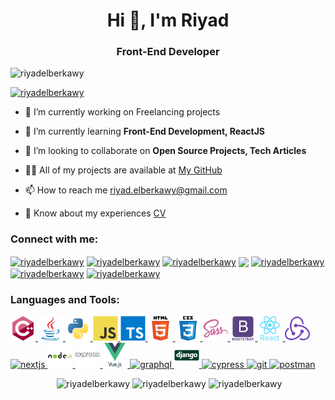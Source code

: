
<h1 align="center">Hi 👋, I'm Riyad</h1>
<h3 align="center">Front-End Developer</h3>

<p align="left"> <img src="https://komarev.com/ghpvc/?username=riyadelberkawy&label=Profile%20views&color=0e75b6&style=flat-square" alt="riyadelberkawy" /> </p>


<p align="left"> <a href="https://twitter.com/riyadelberkawy" target="blank"><img src="https://img.shields.io/twitter/follow/riyadelberkawy?logo=twitter&style=for-the-badge" alt="riyadelberkawy" /></a> </p>

- 🔭 I’m currently working on Freelancing projects

- 🌱 I’m currently learning **Front-End Development, ReactJS**

- 👯 I’m looking to collaborate on **Open Source Projects, Tech Articles**

- 👨‍💻 All of my projects are available at [My GitHub](https://github.com/riyadelberkawy?tab=repositories)

- 📫 How to reach me [riyad.elberkawy@gmail.com](riyad.elberkawy@gmail.com)

- 📄 Know about my experiences [CV](https://drive.google.com/file/u/1/d/1GSDw416epeFmypa8WHAlb0QfbGhKy9a3/view)


<h3 align="left">Connect with me:</h3>
<p align="left">

<a href="https://twitter.com/riyadelberkawy" target="blank"><img align="center" src="https://raw.githubusercontent.com/rahuldkjain/github-profile-readme-generator/master/src/images/icons/Social/twitter.svg" alt="riyadelberkawy" height="30" width="40" /></a>
<a href="https://linkedin.com/in/riyadelberkawy" target="blank"><img align="center" src="https://raw.githubusercontent.com/rahuldkjain/github-profile-readme-generator/master/src/images/icons/Social/linked-in-alt.svg" alt="riyadelberkawy" height="30" width="40" /></a>
<a href="https://fb.com/riyadelberkawy" target="blank"><img align="center" src="https://raw.githubusercontent.com/rahuldkjain/github-profile-readme-generator/master/src/images/icons/Social/facebook.svg" alt="riyadelberkawy" height="30" width="40" /></a>
<a href = 'rhttps://riyad-elberkawy.tk/'> <img width = '32px' align= 'center' src="https://raw.githubusercontent.com/rahulbanerjee26/githubAboutMeGenerator/main/icons/portfolio.png"/></a> 
<a href="https://instagram.com/riyadelberkawy" target="blank"><img align="center" src="https://raw.githubusercontent.com/rahuldkjain/github-profile-readme-generator/master/src/images/icons/Social/instagram.svg" alt="riyadelberkawy" height="30" width="40" /></a>
<a href="https://www.hackerrank.com/riyad_elberkawy" target="blank"><img align="center" src="https://raw.githubusercontent.com/rahuldkjain/github-profile-readme-generator/master/src/images/icons/Social/hackerrank.svg" alt="riyadelberkawy" height="30" width="40" /></a>
<a href="https://dev.to/riyadelberkawy" target="blank"><img align="center" src="https://cdn.jsdelivr.net/npm/simple-icons@3.0.1/icons/dev-dot-to.svg" alt="riyadelberkawy" height="30" width="40" /></a>
</p>

<h3 align="left">Languages and Tools:</h3>
<p align="left">
<a href="https://www.w3schools.com/cpp/" target="_blank"> <img src="https://raw.githubusercontent.com/devicons/devicon/master/icons/cplusplus/cplusplus-original.svg" alt="cplusplus" width="40" height="40"/> </a>
<a href="https://www.java.com" target="_blank"> <img src="https://raw.githubusercontent.com/devicons/devicon/master/icons/java/java-original.svg" alt="java" width="40" height="40"/> </a>
<a href="https://www.python.org" target="_blank"> <img src="https://raw.githubusercontent.com/devicons/devicon/master/icons/python/python-original.svg" alt="python" width="40" height="40"/> </a>
<a href="https://developer.mozilla.org/en-US/docs/Web/JavaScript" target="_blank"> <img src="https://raw.githubusercontent.com/devicons/devicon/master/icons/javascript/javascript-original.svg" alt="javascript" width="40" height="40"/> </a>
<a href="https://www.typescriptlang.org/" target="_blank"> <img src="https://raw.githubusercontent.com/devicons/devicon/master/icons/typescript/typescript-original.svg" alt="typescript" width="40" height="40"/> </a>
<a href="https://www.w3.org/html/" target="_blank"> <img src="https://raw.githubusercontent.com/devicons/devicon/master/icons/html5/html5-original-wordmark.svg" alt="html5" width="40" height="40"/> </a>
<a href="https://www.w3schools.com/css/" target="_blank"> <img src="https://raw.githubusercontent.com/devicons/devicon/master/icons/css3/css3-original-wordmark.svg" alt="css3" width="40" height="40"/> </a> 
<a href="https://sass-lang.com" target="_blank"> <img src="https://raw.githubusercontent.com/devicons/devicon/master/icons/sass/sass-original.svg" alt="sass" width="40" height="40"/> </a> 
<a href="https://getbootstrap.com" target="_blank"> <img src="https://raw.githubusercontent.com/devicons/devicon/master/icons/bootstrap/bootstrap-plain-wordmark.svg" alt="bootstrap" width="40" height="40"/> </a>
<a href="https://reactjs.org/" target="_blank"> <img src="https://raw.githubusercontent.com/devicons/devicon/master/icons/react/react-original-wordmark.svg" alt="react" width="40" height="40"/> </a>
<a href="https://redux.js.org" target="_blank"> <img src="https://raw.githubusercontent.com/devicons/devicon/master/icons/redux/redux-original.svg" alt="redux" width="40" height="40"/> </a>
<a href="https://nextjs.org/" target="_blank"> <img src="https://cdn.worldvectorlogo.com/logos/nextjs-3.svg" alt="nextjs" width="40" height="40"/> </a>
<a href="https://nodejs.org" target="_blank"> <img src="https://raw.githubusercontent.com/devicons/devicon/master/icons/nodejs/nodejs-original-wordmark.svg" alt="nodejs" width="40" height="40"/> </a>
<a href="https://expressjs.com" target="_blank"> <img src="https://raw.githubusercontent.com/devicons/devicon/master/icons/express/express-original-wordmark.svg" alt="express" width="40" height="40"/> </a>
<a href="https://vuejs.org/" target="_blank"> <img src="https://raw.githubusercontent.com/devicons/devicon/master/icons/vuejs/vuejs-original-wordmark.svg" alt="vuejs" width="40" height="40"/> </a>
<a href="https://graphql.org" target="_blank"> <img src="https://www.vectorlogo.zone/logos/graphql/graphql-icon.svg" alt="graphql" width="40" height="40"/> </a>
<a href="https://www.djangoproject.com/" target="_blank"> <img src="https://raw.githubusercontent.com/devicons/devicon/master/icons/django/django-original.svg" alt="django" width="40" height="40"/> </a>
<a href="https://www.cypress.io" target="_blank"> <img src="https://raw.githubusercontent.com/simple-icons/simple-icons/6e46ec1fc23b60c8fd0d2f2ff46db82e16dbd75f/icons/cypress.svg" alt="cypress" width="40" height="40"/> </a>
<a href="https://git-scm.com/" target="_blank"> <img src="https://www.vectorlogo.zone/logos/git-scm/git-scm-icon.svg" alt="git" width="40" height="40"/> </a> 
<a href="https://postman.com" target="_blank"> <img src="https://www.vectorlogo.zone/logos/getpostman/getpostman-icon.svg" alt="postman" width="40" height="40"/> </a>    


</p>

<p align="center" >
&nbsp;<img  src="https://github-readme-stats.vercel.app/api?username=riyadelberkawy&show_icons=true&theme=dark&locale=en" alt="riyadelberkawy" />

<img src="https://github-readme-stats.vercel.app/api/top-langs?username=riyadelberkawy&show_icons=true&theme=dark&locale=en&layout=compact" alt="riyadelberkawy" />

<img src="https://github-readme-streak-stats.herokuapp.com/?user=riyadelberkawy&theme=dark" alt="riyadelberkawy" />
</p>
